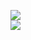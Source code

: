 [![](https://img.shields.io/badge/Made%20With-Github%20Spray-lightgrey.svg?style=for-the-badge&logo=github)](https://github.com/Annihil/github-spray#26393)  
[![](https://i.imgur.com/2DrTn0Z.gif)](https://github.com/Annihil/github-spray)